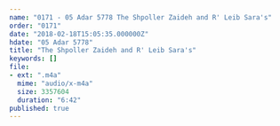 ```yaml
---
name: "0171 - 05 Adar 5778 The Shpoller Zaideh and R' Leib Sara's"
order: "0171"
date: "2018-02-18T15:05:35.000000Z"
hdate: "05 Adar 5778"
title: "The Shpoller Zaideh and R' Leib Sara's"
keywords: []
file:
- ext: ".m4a"
  mime: "audio/x-m4a"
  size: 3357604
  duration: "6:42"
published: true
---
```


